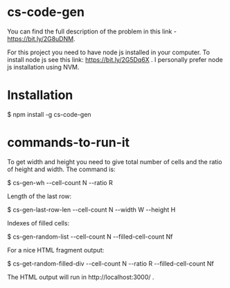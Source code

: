 # cs-code-gen

You can find the full description of the problem in this link - https://bit.ly/2G8uDNM.

For this project you need to have node js installed in your computer. To install node js see this link: https://bit.ly/2G5Dq6X . I personally prefer node js installation using NVM.


# Installation

$	npm install -g cs-code-gen


# commands-to-run-it

To get width and height you need to give total number of cells and the ratio of height and width. The command is:

$	cs-gen-wh --cell-count N --ratio R


Length of the last row:

$	cs-gen-last-row-len --cell-count N --width W --height H


Indexes of filled cells:

$	cs-gen-random-list --cell-count N --filled-cell-count Nf


For  a nice HTML fragment output:

$	cs-get-random-filled-div --cell-count N --ratio R --filled-cell-count Nf


The HTML output will run in http://localhost:3000/ .
